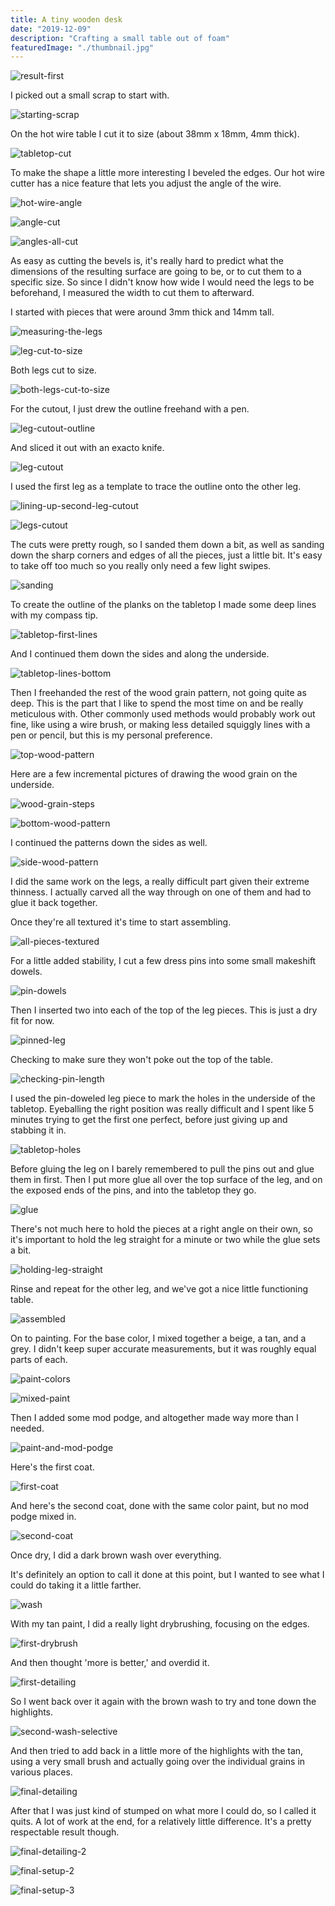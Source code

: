 ```yaml
---
title: A tiny wooden desk
date: "2019-12-09"
description: "Crafting a small table out of foam"
featuredImage: "./thumbnail.jpg"
---
```


![result-first](result-first.jpg)

I picked out a small scrap to start with.

![starting-scrap](starting-scrap.jpg)

On the hot wire table I cut it to size (about 38mm x 18mm, 4mm thick).

![tabletop-cut](tabletop-cut.jpg)

To make the shape a little more interesting I beveled the edges. Our hot wire cutter has a nice feature that lets you adjust the angle of the wire.

![hot-wire-angle](hot-wire-angle.jpg)

![angle-cut](angle-cut.jpg)

![angles-all-cut](angles-all-cut.jpg)

As easy as cutting the bevels is, it's really hard to predict what the dimensions of the resulting surface are going to be, or to cut them to a specific size. So since I didn't know how wide I would need the legs to be beforehand, I measured the width to cut them to afterward.

I started with pieces that were around 3mm thick and 14mm tall.

![measuring-the-legs](measuring-the-legs.jpg)

![leg-cut-to-size](leg-cut-to-size.jpg)

Both legs cut to size.

![both-legs-cut-to-size](both-legs-cut-to-size.jpg)

For the cutout, I just drew the outline freehand with a pen.

![leg-cutout-outline](leg-cutout-outline.jpg)

And sliced it out with an exacto knife.

![leg-cutout](leg-cutout.jpg)

I used the first leg as a template to trace the outline onto the other leg.

![lining-up-second-leg-cutout](lining-up-second-leg-cutout.jpg)

![legs-cutout](legs-cutout.jpg)

The cuts were pretty rough, so I sanded them down a bit, as well as sanding down the sharp corners and edges of all the pieces, just a little bit. It's easy to take off too much so you really only need a few light swipes.

![sanding](sanding.jpg)

To create the outline of the planks on the tabletop I made some deep lines with my compass tip.

![tabletop-first-lines](tabletop-first-lines.jpg)

And I continued them down the sides and along the underside.

![tabletop-lines-bottom](tabletop-lines-bottom.jpg)

Then I freehanded the rest of the wood grain pattern, not going quite as deep. This is the part that I like to spend the most time on and be really meticulous with. Other commonly used methods would probably work out fine, like using a wire brush, or making less detailed squiggly lines with a pen or pencil, but this is my personal preference.

![top-wood-pattern](top-wood-pattern.jpg)

Here are a few incremental pictures of drawing the wood grain on the underside.

![wood-grain-steps](wood-grain-steps.jpg)

![bottom-wood-pattern](bottom-wood-pattern.jpg)

I continued the patterns down the sides as well.

![side-wood-pattern](side-wood-pattern.jpg)

I did the same work on the legs, a really difficult part given their extreme thinness. I actually carved all the way through on one of them and had to glue it back together.

Once they're all textured it's time to start assembling.

![all-pieces-textured](all-pieces-textured.jpg)

For a little added stability, I cut a few dress pins into some small makeshift dowels.

![pin-dowels](pin-dowels.jpg)

Then I inserted two into each of the top of the leg pieces. This is just a dry fit for now.

![pinned-leg](pinned-leg.jpg)

Checking to make sure they won't poke out the top of the table.

![checking-pin-length](checking-pin-length.jpg)

I used the pin-doweled leg piece to mark the holes in the underside of the tabletop. Eyeballing the right position was really difficult and I spent like 5 minutes trying to get the first one perfect, before just giving up and stabbing it in. 

![tabletop-holes](tabletop-holes.jpg)

Before gluing the leg on I barely remembered to pull the pins out and glue them in first. Then I put more glue all over the top surface of the leg, and on the exposed ends of the pins, and into the tabletop they go.

![glue](glue.jpg)

There's not much here to hold the pieces at a right angle on their own, so it's important to hold the leg straight for a minute or two while the glue sets a bit.

![holding-leg-straight](holding-leg-straight.jpg)

Rinse and repeat for the other leg, and we've got a nice little functioning table.

![assembled](assembled.jpg)

On to painting. For the base color, I mixed together a beige, a tan, and a grey. I didn't keep super accurate measurements, but it was roughly equal parts of each.

![paint-colors](paint-colors.jpg)

![mixed-paint](mixed-paint.jpg)

Then I added some mod podge, and altogether made way more than I needed.

![paint-and-mod-podge](paint-and-mod-podge.jpg)

Here's the first coat.

![first-coat](first-coat.jpg)

And here's the second coat, done with the same color paint, but no mod podge mixed in.

![second-coat](second-coat.jpg)

Once dry, I did a dark brown wash over everything. 

It's definitely an option to call it done at this point, but I wanted to see what I could do taking it a little farther.

![wash](wash.jpg)

With my tan paint, I did a really light drybrushing, focusing on the edges.

![first-drybrush](first-drybrush.jpg)

And then thought 'more is better,' and overdid it.

![first-detailing](first-detailing.jpg)

So I went back over it again with the brown wash to try and tone down the highlights.

![second-wash-selective](second-wash-selective.jpg)

And then tried to add back in a little more of the highlights with the tan, using a very small brush and actually going over the individual grains in various places.

![final-detailing](final-detailing.jpg)

After that I was just kind of stumped on what more I could do, so I called it quits. A lot of work at the end, for a relatively little difference. It's a pretty respectable result though.

![final-detailing-2](final-detailing-2.jpg)

![final-setup-2](final-setup-2.jpg)

![final-setup-3](final-setup-3.jpg)